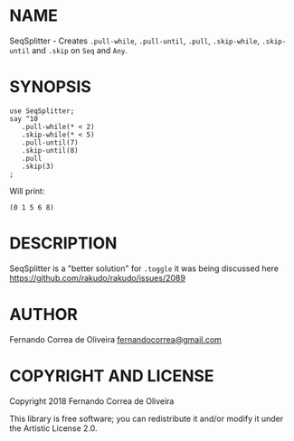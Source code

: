 NAME
====

SeqSplitter - Creates `.pull-while`, `.pull-until`, `.pull`, `.skip-while`, `.skip-until` and `.skip` on `Seq` and `Any`.

SYNOPSIS
========

```perl6
use SeqSplitter;
say ^10
   .pull-while(* < 2)
   .skip-while(* < 5)
   .pull-until(7)
   .skip-until(8)
   .pull
   .skip(3)
;
```

Will print:
```
(0 1 5 6 8)
```

DESCRIPTION
===========

SeqSplitter is a "better solution" for `.toggle` it was being discussed here https://github.com/rakudo/rakudo/issues/2089

AUTHOR
======

Fernando Correa de Oliveira <fernandocorrea@gmail.com>

COPYRIGHT AND LICENSE
=====================

Copyright 2018 Fernando Correa de Oliveira

This library is free software; you can redistribute it and/or modify it under the Artistic License 2.0.
